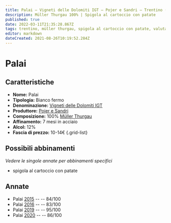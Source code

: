 ```yaml
---
title: Palai – Vigneti delle Dolomiti IGT – Pojer e Sandri – Trentino (IT) – 10-14€ – 2★-5★
description: Müller Thurgau 100% | Spigola al cartoccio con patate
published: true
date: 2022-03-11T21:35:28.867Z
tags: trentino, müller thurgau, spigola al cartoccio con patate, valutazioni | 5 stelle, prezzi | 10-14€, vinificazione | bianco, vinificazione | varietale, vinificazione | fermo
editor: markdown
dateCreated: 2021-08-26T10:19:52.284Z
---
```


# Palai

## Caratteristiche
- **Nome:** Palai 
- **Tipologia:** Bianco fermo
- **Denominazione:** [Vigneti delle Dolomiti IGT](/denominazioni/Italia/Trentino/IGT/Vigneti-delle-Dolomiti)
- **Produttore:** [Pojer e Sandri](/produttori/Italia/Trentino/Pojer-e-Sandri) 
- **Composizione:** 100% [Müller Thurgau](/vitigni/Italia/muller-thurgau)
- **Affinamento:** 7 mesi in acciaio 
- **Alcol:** 12%
- **Fascia di prezzo:** 10-14€
{.grid-list}

## Possibili abbinamenti
*Vedere le singole annate per abbinamenti specifici*

- spigola al cartoccio con patate

## Annate
- Palai [2015](vini/Italia/Trentino/Pojer-e-Sandri/Palai/2015) -- <span class="star-2"></span> -- 84/100
- Palai [2016](vini/Italia/Trentino/Pojer-e-Sandri/Palai/2016) -- <span class="star-2"></span> -- 83/100
- Palai [2019](vini/Italia/Trentino/Pojer-e-Sandri/Palai/2019) -- <span class="star-5"></span> -- 95/100
- Palai [2020](vini/Italia/Trentino/Pojer-e-Sandri/Palai/2020) -- <span class="star-3"></span> -- 86/100

